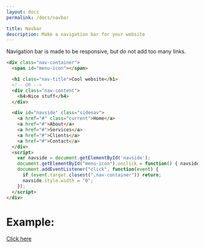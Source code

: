 ```yaml
---
layout: docs
permalink: /docs/navbar

title: Navbar
description: Make a navigation bar for your website
---
```

Navigation bar is made to be responsive, but do not add too many links.
```html
<div class="nav-container">
  <span id="menu-icon"></span>

  <h1 class="nav-title">Cool website</h1>
  <!-- OR -->
  <div class="nav-content">
    <h4>Nice stuff</h4>
  </div>

  <div id="navside" class="sidenav">
    <a href="#" class="current">Home</a>
    <a href="#">About</a>
    <a href="#">Services</a>
    <a href="#">Clients</a>
    <a href="#">Contact</a>
  </div>
  <script>
    var navside = document.getElementById('navside');
    document.getElementById("menu-icon").onclick = function() { navside.style.width = "250px"; }
    document.addEventListener("click", function(event) {
      if (event.target.closest(".nav-container")) return;
      navside.style.width = "0";
    });
  </script>
</div>
```

# Example:
[Click here](../examples/navbar)
